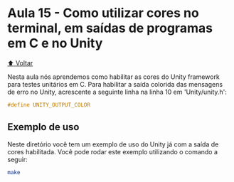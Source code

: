 # Aula 15 - Como utilizar cores no terminal, em saídas de programas em C e no Unity

[:arrow_up: Voltar](https://github.com/Geofisicando/C-orientado-a-testes#%C3%ADndice)

Nesta aula nós aprendemos como habilitar as cores do Unity framework para testes unitários em C.
Para habilitar a saída colorida das mensagens de erro no Unity, acrescente a
seguinte linha na linha 10 em 'Unity/unity.h':

```c
#define UNITY_OUTPUT_COLOR
```

## Exemplo de uso

Neste diretório você tem um exemplo de uso do Unity já com a saída de cores habilitada. Você pode rodar este exemplo utilizando o comando a seguir:

```sh
make
```
